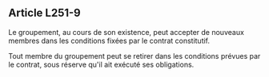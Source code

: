 Article L251-9
----
Le groupement, au cours de son existence, peut accepter de nouveaux membres dans
les conditions fixées par le contrat constitutif.

Tout membre du groupement peut se retirer dans les conditions prévues par le
contrat, sous réserve qu'il ait exécuté ses obligations.
